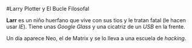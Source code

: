 
#Larry Plotter y El Bucle Filosofal

**Larr** es un niño huerfano que vive con sus tios y le tratan fatal (le hacen usar *IE*).
Tiene unas *Google Glass* y una cicatriz de un *USB* en la frente.

Un día aparece Neo, el de Matrix y se lo lleva a una escuela de *hacking*.
